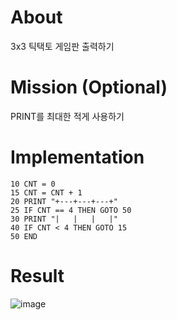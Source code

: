 # About
3x3 틱택토 게임판 출력하기
# Mission (Optional)
PRINT를 최대한 적게 사용하기
# Implementation
```
10 CNT = 0
15 CNT = CNT + 1
20 PRINT "+---+---+---+"
25 IF CNT == 4 THEN GOTO 50
30 PRINT "|   |   |   |"
40 IF CNT < 4 THEN GOTO 15
50 END
```
# Result
![image](https://user-images.githubusercontent.com/36250213/111514064-bc5c3080-8794-11eb-89ad-673ec0c0bb20.png)
